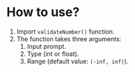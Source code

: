 # How to use?
1. Import `validateNumber()` function.
2. The function takes three arguments:
    1. Input prompt.
    2. Type (int or float).
    3. Range (default value: `(-inf, inf)`).
